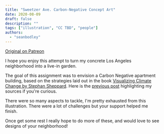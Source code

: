 ```yaml
---
title: "Sweetzer Ave. Carbon-Negative Concept Art"
date: 2020-08-09
draft: false
description: ""
tags: ["illustration", "CC TBD", "people"]
authors:
  - "seanbodley"
---
```


[Original on Patreon](https://www.patreon.com/posts/sweetzer-ave-art-39995429)

I hope you enjoy this attempt to turn my concrete Los Angeles neighborhood into a live-in garden. 

The goal of this assignment was to envision a Carbon Negative apartment building, based on the strategies laid out in the book [Visualizing Climate Change by Stephan Sheppard](https://www.routledge.com/Visualizing-Climate-Change-A-Guide-to-Visual-Communication-of-Climate/Sheppard/p/book/9781844078202?fbclid=IwAR1rm7HSaBGlMT8UXfysBTTKcv1y_s35cli93K2XMWkyw6dPo_WX-nIlHzM). Here is the [previous post](https://www.patreon.com/posts/36468066) highlighting my sources if you're curious.

There were so many aspects to tackle, I'm pretty exhausted from this illustration. There were a lot of challenges but your support helped me finish. 

Once get some rest I really hope to do more of these, and would love to see designs of your neighborhood!